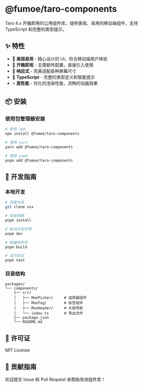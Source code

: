 # @fumoe/taro-components

Taro 4.x 开箱即用的公用组件库，提供美观、易用的移动端组件，支持 TypeScript 和完整的类型提示。

## ✨ 特性

- 🎨 **美观易用** - 精心设计的 UI，符合移动端用户体验
- 🚀 **开箱即用** - 无需额外配置，直接引入使用
- 📱 **响应式** - 完美适配各种屏幕尺寸
- 🎯 **TypeScript** - 完整的类型定义和智能提示
- ⚡ **高性能** - 优化的渲染性能，流畅的动画效果

## 📦 安装

### 使用包管理器安装

```bash
# 使用 npm
npm install @fumoe/taro-components

# 使用 yarn
yarn add @fumoe/taro-components

# 使用 pnpm
pnpm add @fumoe/taro-components
```

## 🔧 开发指南

### 本地开发

```bash
# 克隆仓库
git clone xxx

# 安装依赖
pnpm install

# 启动开发环境
pnpm dev

# 构建组件库
pnpm build

# 运行测试
pnpm test
```

### 目录结构

```
packages/
└── components/
    ├── src/
    │   ├── MoePicker/     # 选择器组件
    │   ├── MoeTag/        # 标签组件
    │   ├── MoeHeader/     # 头部导航
    │   └── index.ts       # 导出文件
    ├── package.json
    └── README.md
```

## 📄 许可证

MIT License

## 🤝 贡献指南

欢迎提交 Issue 和 Pull Request 来帮助改进组件库！